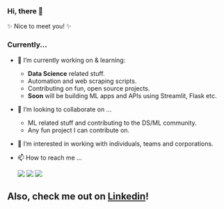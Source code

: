<!--
- 👋 Hi, I’m @DaveOkpare
- 👀 I’m interested in Data Science, AI & Robotics. 
- 🌱 I’m currently learning Data Analysis, Web Scraping, Feature Engineering.
- 💞️ I’m looking to collaborate on ...
- 📫 How to reach me ...

DaveOkpare/DaveOkpare is a ✨ special ✨ repository because its `README.md` (this file) appears on your GitHub profile.
You can click the Preview link to take a look at your changes.
--->
### Hi, there 👋

✨ Nice to meet you! ✨

### Currently...

- 🌱 I’m currently working on & learning:  
     - **Data Science** related stuff.
     - Automation and web scraping scripts.
     - Contributing on fun, open source projects.
     - **Soon** will be building ML apps and APIs using Streamlit, Flask etc.
     
- 💞️ I’m looking to collaborate on ...
    - ML related stuff and contributing to the DS/ML community.
    - Any fun project I can contribute on.

- 👀 I’m interested in working with individuals, teams and corporations.

- 📫 How to reach me ...


   [![](https://img.icons8.com/color/32/000000/twitter.png)](https://twitter.com/DavidOkpare)
   [![](https://img.icons8.com/plasticine/32/000000/gmail.png)](mailto:okparedave@gmail.com?Subject=From_GitHub)
   [![](https://img.icons8.com/doodle/32/000000/youtube-tourtials.png)](https://youtube.com/c/DavidOkpare)
   

<!--## Check out my latest data science projects:
-
-
-

## My current projects:

- -->

## Also, check me out on [Linkedin](https://www.linkedin.com/in/david-okpare/)! 

